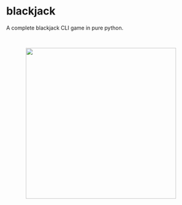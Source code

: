 # blackjack
A complete blackjack CLI game in pure python.

<br>

<p align="center">
  <img src="./table.png" width="400">
</p>
